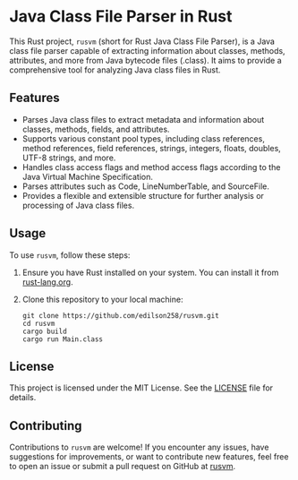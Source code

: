 # Java Class File Parser in Rust

This Rust project, `rusvm` (short for Rust Java Class File Parser), is a Java class file parser capable of extracting information about classes, methods, attributes, and more from Java bytecode files (.class). It aims to provide a comprehensive tool for analyzing Java class files in Rust.

## Features

- Parses Java class files to extract metadata and information about classes, methods, fields, and attributes.
- Supports various constant pool types, including class references, method references, field references, strings, integers, floats, doubles, UTF-8 strings, and more.
- Handles class access flags and method access flags according to the Java Virtual Machine Specification.
- Parses attributes such as Code, LineNumberTable, and SourceFile.
- Provides a flexible and extensible structure for further analysis or processing of Java class files.

## Usage

To use `rusvm`, follow these steps:

1. Ensure you have Rust installed on your system. You can install it from [rust-lang.org](https://www.rust-lang.org/).

2. Clone this repository to your local machine:

   ```shell
   git clone https://github.com/edilson258/rusvm.git
   cd rusvm
   cargo build
   cargo run Main.class
   ```

## License

This project is licensed under the MIT License. See the [LICENSE](LICENSE) file for details.

## Contributing

Contributions to `rusvm` are welcome! If you encounter any issues, have suggestions for improvements, or want to contribute new features, feel free to open an issue or submit a pull request on GitHub at [rusvm](https://github.com/yourusername/rusvm).
